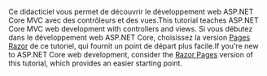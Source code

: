 <span data-ttu-id="b4eb1-101">Ce didacticiel vous permet de découvrir le développement web ASP.NET Core MVC avec des contrôleurs et des vues.</span><span class="sxs-lookup"><span data-stu-id="b4eb1-101">This tutorial teaches ASP.NET Core MVC web development with controllers and views.</span></span> <span data-ttu-id="b4eb1-102">Si vous débutez dans le développement web ASP.NET Core, choisissez la version [Pages Razor](xref:tutorials/razor-pages/razor-pages-start) de ce tutoriel, qui fournit un point de départ plus facile.</span><span class="sxs-lookup"><span data-stu-id="b4eb1-102">If you're new to ASP.NET Core web development, consider the [Razor Pages](xref:tutorials/razor-pages/razor-pages-start) version of this tutorial, which provides an easier starting point.</span></span>
